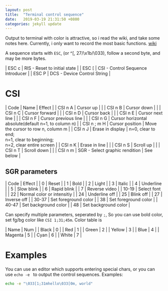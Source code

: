 ```yaml
---
layout: post
title:  "Terminal control sequence"
date:   2019-03-19 21:31:50 +0800
categories: jekyll update
---
```


Output to terminal with color is attractive, so i read the wiki, and take some
notes here. Currently, i only want to record the most basic functions.
[wiki](https://en.wikipedia.org/wiki/ANSI_escape_code)

A sequence starts with `ESC`, (or ^[, 27/\x1b/\033), follow a second byte, and may
be more bytes.

| ESC c | RIS - Reset to initial state |
| ESC [ | CSI - Control Sequence Introducer |
| ESC P | DCS - Device Control String |

# CSI

| Code | Name | Effect |
| CSI n A | Cursor up |  |
| CSI n B | Cursor down |  |
| CSI n C | Cursor forward |  |
| CSI n D | Cursor back |  |
| CSI n E | Cursor next line |  |
| CSI n F | Cursor previous line |  |
| CSI n G | Cursor horizontal absolute(default n=1, to column n) |
| CSI n ; m H | Cursor position | Move the cursor to row n, column m |
| CSI n J | Erase in display | n=0, clear to end;<br/> n=1, clear to beginning;<br/> n=2, clear entire screen |
| CSI n K | Erase in line | |
| CSI n S | Scroll up | |
| CSI n T | Scroll down | |
| CSI n m | SGR - Select graphic rendition | See below |

## SGR parameters

| Code | Effect |
| 0 | Reset |
| 1 | Bold |
| 2 | Light |
| 3 | Italic |
| 4 | Underline |
| 5 | Slow blink |
| 6 | Rapid blink |
| 7 | Reverse video |
| 10-19 | Select font |
| 22 | Normal color or intensitiy |
| 24 | Underline off |
| 25 | Blink off |
| 27 | Inverse off |
| 30-37 | Set foreground color |
| 38 | Set foreground color |
| 40-47 | Set background color |
| 48 | Set background color |

Can specify multiple parameters, seperated by `;`, So you can use bold color,
set fg/bg color like `CSI 1;31;45m`.
Color table is

| Name | Num |
| Black | 0 |
| Red | 1 |
| Green | 2 |
| Yellow | 3 |
| Blue | 4 |
| Magenta | 5 |
| Cyan | 6 |
| White | 7 |


# Examples
You can use an editor which supports entering special chars, or you can use
`echo -e ` to output the control sequences. Examples:
```sh
echo -e "\033[1;31mhello\033[0m, world"
```
